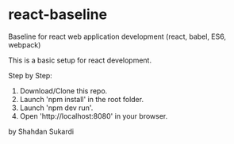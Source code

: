 # react-baseline
Baseline for react web application development (react, babel, ES6, webpack)

This is a basic setup for react development.

Step by Step:
1. Download/Clone this repo.
2. Launch 'npm install' in the root folder.
3. Launch 'npm dev run'.
4. Open 'http://localhost:8080' in your browser.

by Shahdan Sukardi
